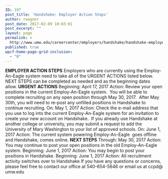 ```yaml
---
ID: 197
post_title: 'Handshake: Employer Action Steps'
author: rwagner
post_date: 2017-02-09 10:03:01
post_excerpt: ""
layout: page
permalink: >
  http://www.umw.edu/careercenter/employers/handshake/handshake-employer-action-steps/
published: true
wpcf-home-page-grid-inclusion:
  - "0"
---
```

<strong>EMPLOYER ACTION STEPS</strong>
Employers who are currently using the Employ-An-Eagle system need to take all of the URGENT ACTIONS listed below. NEXT STEPS can be completed as needed and as the beginning dates allow.
<strong>URGENT ACTIONS</strong>
Beginning: April 17, 2017
Action: Review your open positions in the current Employ-An-Eagle system.  You will be able to complete recruiting on any open position through May 30, 2017.  After May 30th, you will need to re-post any unfilled positions in Handshake to continue recruiting.
On: May 1, 2017
Action: Check the e-mail address that you use to log into the current Employ-An-Eagle system for an invitation to create your new account on Handshake.  If you already use Handshake at another college or university, you may submit a request to add the University of Mary Washington to your list of approved schools.
On: June 1, 2017
Action: The current system powering Employ-An-Eagle  goes offline and Handshake, comes online.
<strong>NEXT STEPS</strong>
Through: May 30, 2017
Action: You may continue to post your open positions in the old Employ-An-Eagle system.
Beginning: June 1, 2017
Action: You may begin to post your positions in Handshake.
Beginning: June 1, 2017
Action: All recruitment activity switches over to Handshake
If you have any questions or concerns, please feel free to contact our office at 540-654-5646 or email us at ccpd@ umw.edu
